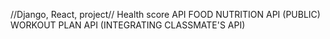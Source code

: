 //Django, React, project//
Health score API
FOOD NUTRITION API (PUBLIC)
WORKOUT PLAN API (INTEGRATING CLASSMATE'S API)